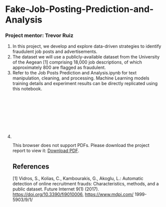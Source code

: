 # Fake-Job-Posting-Prediction-and-Analysis

### Project mentor: Trevor Ruiz

1) In this project, we develop and explore data-driven strategies to identify fraudulent job posts and advertisements.
2) The dataset we will use a publicly-available dataset from the University of the Aegean [1] comprising 18,000 job descriptions, of which approximately 800 are flagged as fraudulent.
3) Refer to the Job Posts Prediction and Analysis.ipynb for text manipulation, cleaning, and processing. Machine Learning models training details and experiment results can be directly replicated using this notebook.
4) <object data="https://github.com/44Shu/Fake-Job-Posting-Prediction-and-Analysis/blob/main/Final%20Report.pdf" type="application/pdf" width="700px" height="700px">
    <embed src="https://github.com/44Shu/Fake-Job-Posting-Prediction-and-Analysis/blob/main/Final%20Report.pdf">
        <p>This browser does not support PDFs. Please download the project report to view it: <a href="https://github.com/44Shu/Fake-Job-Posting-Prediction-and-Analysis/blob/main/Final%20Report.pdf">Download PDF</a>.</p>
    </embed>
</object>


## References
<a id="1">[1]</a> 
Vidros, S., Kolias, C., Kambourakis, G., Akoglu, L.: Automatic detection of online recruitment frauds: Characteristics, methods, and a public dataset. Future
Internet 9(1) (2017). https://doi.org/10.3390/fi9010006, https://www.mdpi.com/
1999-5903/9/1/
